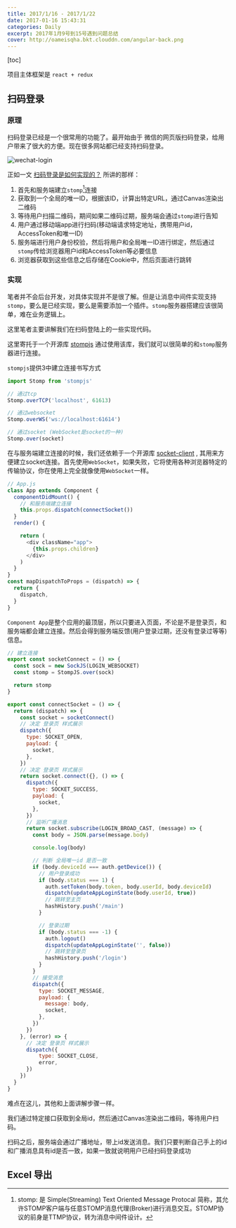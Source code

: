 ```yaml
---
title: 2017/1/16 - 2017/1/22
date: 2017-01-16 15:43:31
categories: Daily
excerpt: 2017年1月9号到15号遇到问题总结
cover: http://oameisqha.bkt.clouddn.com/angular-back.png
---
```


[toc]

项目主体框架是 `react + redux`

## 扫码登录

### 原理

扫码登录已经是一个很常用的功能了。最开始由于 微信的网页版扫码登录，给用户带来了很大的方便。现在很多网站都已经支持扫码登录。

<p><img src="http://oameisqha.bkt.clouddn.com/14846419006768.jpg" alt="wechat-login" data-action="zoom"></p>

正如一文 [扫码登录是如何实现的？](http://www.jianshu.com/p/7f072ac61763) 所讲的那样：

1. 首先和服务端建立`stomp`[^first]连接
2. 获取到一个全局的唯一ID，根据该ID，计算出特定URL，通过Canvas渲染出二维码
3. 等待用户扫描二维码，期间如果二维码过期，服务端会通过`stomp`进行告知
4. 用户通过移动端app进行扫码(移动端请求特定地址，携带用户id，AccessToken和唯一ID)
5. 服务端进行用户身份校验，然后将用户和全局唯一ID进行绑定，然后通过`stomp`传给浏览器用户id和AccessToken等必要信息
6. 浏览器获取到这些信息之后存储在Cookie中，然后页面进行跳转

[^first]: stomp: 是 Simple(Streaming) Text Oriented Message Protocal 简称，其允许STOMP客户端与任意STOMP消息代理(Broker)进行消息交互。STOMP协议的前身是TTMP协议，转为消息中间件设计。


### 实现

笔者并不会后台开发，对具体实现并不是很了解。但是让消息中间件实现支持`stomp`，要么是已经实现，要么是需要添加一个插件。`stomp`服务器搭建应该很简单，难在业务逻辑上。

这里笔者主要讲解我们在扫码登陆上的一些实现代码。

这里寄托于一个开源库 [stompjs](https://www.npmjs.com/package/stompjs) 通过使用该库，我们就可以很简单的和`stomp`服务器进行连接。

`stompjs`提供3中建立连接书写方式

```javascript
import Stomp from 'stompjs'

// 通过tcp
Stomp.overTCP('localhost', 61613)

// 通过websocket
Stomp.overWS('ws://localhost:61614')

// 通过socket (WebSocket是socket的一种)
Stomp.over(socket)
```

在与服务端建立连接的时候，我们还依赖于一个开源库 [socket-client](https://www.npmjs.com/package/sockjs-client) , 其用来方便建立socket连接。首先使用`WebSocket`，如果失败，它将使用各种浏览器特定的传输协议，你在使用上完全就像使用`WebSocket`一样。

```javascript
// App.js
class App extends Component {
  componentDidMount() {
    // 和服务端建立连接
    this.props.dispatch(connectSocket())
  }
  render() {

    return (
      <div className="app">
        {this.props.children}
      </div>
    )
  }
}
const mapDispatchToProps = (dispatch) => {
  return {
    dispatch,
  }
}
```

`Component App`是整个应用的最顶层，所以只要进入页面，不论是不是登录页，和服务端都会建立连接。然后会得到服务端反馈(用户登录过期，还没有登录过等等)信息。

```javascript
// 建立连接
export const socketConnect = () => {
  const sock = new SockJS(LOGIN_WEBSOCKET)
  const stomp = StompJS.over(sock)

  return stomp
}

export const connectSocket = () => {
  return (dispatch) => {
    const socket = socketConnect()
    // 决定 登录页 样式展示
    dispatch({
      type: SOCKET_OPEN,
      payload: {
        socket,
      },
    })
    // 决定 登录页 样式展示
    return socket.connect({}, () => {
      dispatch({
        type: SOCKET_SUCCESS,
        payload: {
          socket,
        },
      })
      // 监听广播消息
      return socket.subscribe(LOGIN_BROAD_CAST, (message) => {
        const body = JSON.parse(message.body)

        console.log(body)

        // 判断 全局唯一id 是否一致
        if (body.deviceId === auth.getDevice()) {
          // 用户登录成功
          if (body.status === 1) {
            auth.setToken(body.token, body.userId, body.deviceId)
            dispatch(updateAppLoginState(body.userId, true))
            // 跳转至主页
            hashHistory.push('/main')
          }

          // 登录过期
          if (body.status === -1) {
            auth.logout()
            dispatch(updateAppLoginState('', false))
            // 跳转至登录页
            hashHistory.push('/login')
          }
        }
        // 接受消息
        dispatch({
          type: SOCKET_MESSAGE,
          payload: {
            message: body,
            socket,
          },
        })
      })
    }, (error) => {
      // 决定 登录页 样式展示
      dispatch({
          type: SOCKET_CLOSE,
          error,
      })
    })
  }
}
```

难点在这儿，其他和上面讲解步骤一样。

我们通过特定接口获取到全局id，然后通过Canvas渲染出二维码，等待用户扫码。

扫码之后，服务端会通过广播地址，带上id发送消息。我们只要判断自己手上的id和广播消息具有id是否一致，如果一致就说明用户已经扫码登录成功


## Excel 导出


